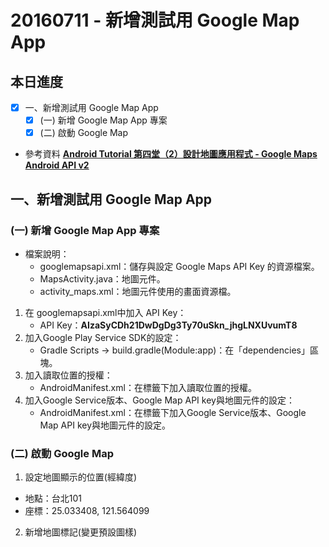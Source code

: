 # 20160711 - 新增測試用 Google Map App    

## 本日進度
- [x] 一、新增測試用 Google Map App
	- [x] (一) 新增 Google Map App 專案
	- [x] (二) 啟動 Google Map

- 參考資料
  	**[Android Tutorial 第四堂（2）設計地圖應用程式 - Google Maps Android API v2](http://www.codedata.com.tw/mobile/android-tutorial-the-4th-class-google-maps-android-api-v2/)**


## 一、新增測試用 Google Map App
### (一) 新增 Google Map App 專案
* 檔案說明：
	* googlemapsapi.xml：儲存與設定 Google Maps API Key 的資源檔案。
	* MapsActivity.java：地圖元件。
	* activity_maps.xml：地圖元件使用的畫面資源檔。
1. 在 googlemapsapi.xml中加入 API Key：
	* API Key：**AIzaSyCDh21DwDgDg3Ty70uSkn_jhgLNXUvumT8**
2. 加入Google Play Service SDK的設定：
	* Gradle Scripts -> build.gradle(Module:app)：在「dependencies」區塊。
3. 加入讀取位置的授權：
	* AndroidManifest.xml：在<manifest>標籤下加入讀取位置的授權。
4. 加入Google Service版本、Google Map API key與地圖元件的設定：
	* AndroidManifest.xml：在<application>標籤下加入Google Service版本、Google Map API key與地圖元件的設定。


### (二) 啟動 Google Map
1. 設定地圖顯示的位置(經緯度)
* 地點：台北101
* 座標：25.033408, 121.564099
2. 新增地圖標記(變更預設圖樣)








